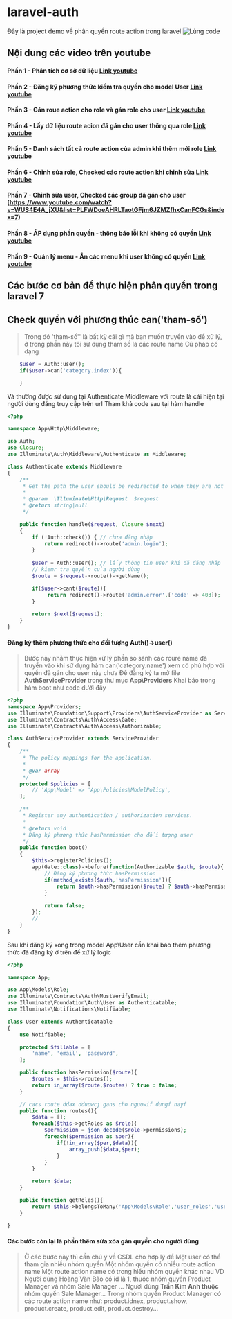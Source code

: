 # laravel-auth
Đây là project demo về phân quyền route action trong laravel
![Lủng code](https://scontent.xx.fbcdn.net/v/t1.0-9/104874349_170937931087375_5407629992833896567_o.png?_nc_cat=101&_nc_sid=dd9801&_nc_ohc=ROZI8EvbLscAX8-lUOn&_nc_ht=scontent.fhan3-3.fna&oh=57228a39b98320cfafcd32c8c39e7edb&oe=5F300E56&_nc_fr=fhan3c03)
## Nội dung các video trên youtube 
#### Phần 1 - Phân tích cơ sở dữ liệu [Link youtube](https://www.youtube.com/watch?v=peTp9JmDx9k&list=PLFWDoeAHRLTaotGFjm6JZMZfhxCanFCGs&index=1)
#### Phần 2 - Đăng ký phương thức kiểm tra quyền cho model User [Link youtube](https://www.youtube.com/watch?v=kJeLIMi8xuc&list=PLFWDoeAHRLTaotGFjm6JZMZfhxCanFCGs&index=2)
#### Phần 3 - Gán roue action cho role và gán role cho user [Link youtube](https://www.youtube.com/watch?v=azpQeaOYt7U&list=PLFWDoeAHRLTaotGFjm6JZMZfhxCanFCGs&index=3)
#### Phần 4 - Lấy dữ liệu route acion đã gán cho user thông qua role [Link youtube](https://www.youtube.com/watch?v=RhFgMnORuj0&list=PLFWDoeAHRLTaotGFjm6JZMZfhxCanFCGs&index=4)
#### Phần 5 - Danh sách tất cả route action của admin khi thêm mới role [Link youtube](https://www.youtube.com/watch?v=Aq_ZvY0r_0M&list=PLFWDoeAHRLTaotGFjm6JZMZfhxCanFCGs&index=5)
#### Phần 6 - Chỉnh sửa role, Checked các route action khi chỉnh sửa [Link youtube](https://www.youtube.com/watch?v=8oPaBmVnGDs&list=PLFWDoeAHRLTaotGFjm6JZMZfhxCanFCGs&index=6)
#### Phần 7 - Chỉnh sửa user, Checked các group đã gán cho user [https://www.youtube.com/watch?v=WUS4E4A_jXU&list=PLFWDoeAHRLTaotGFjm6JZMZfhxCanFCGs&index=7)
#### Phần 8 - ÁP dụng phần quyền - thông báo lỗi khi không có quyền [Link youtube](https://www.youtube.com/watch?v=rOvVf6NNV1M&list=PLFWDoeAHRLTaotGFjm6JZMZfhxCanFCGs&index=8)
#### Phần 9 - Quản lý menu - Ẩn các menu khi user không có quyền [Link youtube](https://www.youtube.com/watch?v=rLUvmrzc0EA&list=PLFWDoeAHRLTaotGFjm6JZMZfhxCanFCGs&index=9)

## Các bước cơ bản để thực hiện phân quyền trong laravel 7

## Check quyền với phương thúc can('tham-số')
> Trong đó 'tham-số'' là bất kỳ cái gì mà bạn muốn truyền vào để xử lý, ở trong phần này tôi sử dụng tham số là các route name
Cú pháp có dạng

```php 
	$user = Auth::user();
	if($user->can('category.index')){

	}
```
Và thường được sử dụng tại Authenticate Middleware với route là cái hiện tại người dùng đăng truy cập trên url 
Tham khả code sau tại hàm handle	
```php 
<?php

namespace App\Http\Middleware;

use Auth;
use Closure;
use Illuminate\Auth\Middleware\Authenticate as Middleware;

class Authenticate extends Middleware
{
    /**
     * Get the path the user should be redirected to when they are not authenticated.
     *
     * @param  \Illuminate\Http\Request  $request
     * @return string|null
     */

    public function handle($request, Closure $next)
    {
        if (!Auth::check()) { // chưa đăng nhập
            return redirect()->route('admin.login');
        }
        
        $user = Auth::user(); // lấy thông tin user khi đã đăng nhâp
        // kiemr tra quyền của người dùng
        $route = $request->route()->getName();

        if($user->cant($route)){
             return redirect()->route('admin.error',['code' => 403]);
        }
        
        return $next($request);
    }
}
```

#### Đăng ký thêm phương thức cho đối tượng Auth()->user()
> Bước này nhằm thực hiện xử lý phần so sánh các roure name đã truyền vào khi sử dụng hàm can('category.name') xem có phù hợp với quyền đã gán cho user này chưa
Để đăng ký ta mở file **AuthServiceProvider** trong thư mục **App\Providers**
Khai báo trong hàm boot như code dưới đây
```php 
<?php
namespace App\Providers;
use Illuminate\Foundation\Support\Providers\AuthServiceProvider as ServiceProvider;
use Illuminate\Contracts\Auth\Access\Gate;
use Illuminate\Contracts\Auth\Access\Authorizable;

class AuthServiceProvider extends ServiceProvider
{
    /**
     * The policy mappings for the application.
     *
     * @var array
     */
    protected $policies = [
        // 'App\Model' => 'App\Policies\ModelPolicy',
    ];

    /**
     * Register any authentication / authorization services.
     *
     * @return void
     * Đăng ký phương thức hasPermission cho đối tượng user
     */
    public function boot()
    {
        $this->registerPolicies();
        app(Gate::class)->before(function(Authorizable $auth, $route){
        	// Đăng ký phương thức hasPermission
            if(method_exists($auth,'hasPermission')){
                return $auth->hasPermission($route) ? $auth->hasPermission($route): false;
            }
            
            return false;
        });
        //
    }
}
``` 
Sau khi đăng ký xong trong model App\User cần khai báo thêm phương thức đã đăng ký ở trên để xử lý logic
```php 
<?php

namespace App;

use App\Models\Role;
use Illuminate\Contracts\Auth\MustVerifyEmail;
use Illuminate\Foundation\Auth\User as Authenticatable;
use Illuminate\Notifications\Notifiable;

class User extends Authenticatable
{
    use Notifiable;

    protected $fillable = [
        'name', 'email', 'password',
    ];

    public function hasPermission($route){
        $routes = $this->routes();
        return in_array($route,$routes) ? true : false;
    }

    // cacs route ddax dduowcj gans cho nguowif dungf nayf
    public function routes(){
        $data = [];
        foreach($this->getRoles as $role){
            $permission = json_decode($role->permissions);
            foreach($permission as $per){
                if(!in_array($per,$data)){
                    array_push($data,$per);
                }
            }
        }

        return $data;
    }

    public function getRoles(){
        return $this->belongsToMany('App\Models\Role','user_roles','user_id','role_id');
    }

}
```
#### Các bước còn lại là phần thêm sửa xóa gán quyền cho người dùng
> Ở các bước này thì cần chú ý về CSDL cho hợp lý để 
Một user có thể tham gia nhiều nhóm quyền
Một nhóm quyền có nhiều route action name
Một route action name có trong hiều nhóm quyền khác nhau
VD
Người dùng Hoàng Văn Bảo có id là 1, thuộc nhóm quyền Product Manager và nhóm Sale Manager ...
Người dùng **Trần Kim Anh thuộc** nhóm quyền Sale Manager...
Trong nhóm quyền Product Manager có các route action name như: product.idnex, product.show, product.create, product.edit, product.destroy...